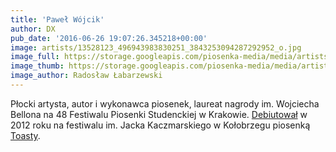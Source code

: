 ```yaml
---
title: 'Paweł Wójcik'
author: DX
pub_date: '2016-06-26 19:07:26.345218+00:00'
image: artists/13528123_496943983830251_3843253094287292952_o.jpg
image_full: https://storage.googleapis.com/piosenka-media/media/artists/13528123_496943983830251_3843253094287292952_o.jpg
image_thumb: https://storage.googleapis.com/piosenka-media/media/artists/13528123_496943983830251_3843253094287292952_o.jpg.0x300_q85_upscale.jpg
image_author: Radosław Łabarzewski
---
```


Płocki artysta, autor i wykonawca piosenek, laureat nagrody im. Wojciecha Bellona na 48 Festiwalu Piosenki Studenckiej w Krakowie. [Debiutował](http://www.piosenkaztekstem.pl/artykuly/ix\-festiwal\-piosenki\-poetyckiej\-im\-jacka\-kaczmarskiego\-nadzieja/) w 2012 roku na festiwalu im. Jacka Kaczmarskiego w Kołobrzegu piosenką [Toasty](http://www.piosenkaztekstem.pl/opracowanie/pawel\-wojcik\-toasty/).